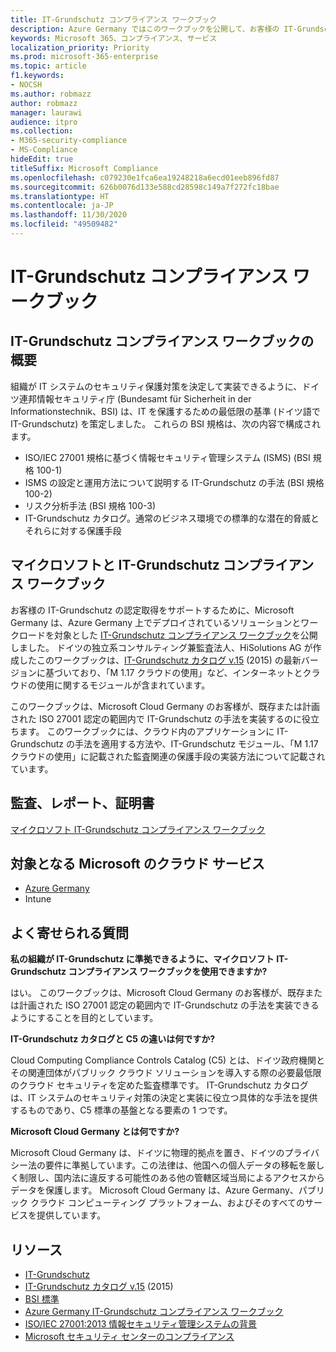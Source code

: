 ```yaml
---
title: IT-Grundschutz コンプライアンス ワークブック
description: Azure Germany ではこのワークブックを公開して、お客様の IT-Grundschutz 認定取得をサポートしています。
keywords: Microsoft 365、コンプライアンス、サービス
localization_priority: Priority
ms.prod: microsoft-365-enterprise
ms.topic: article
f1.keywords:
- NOCSH
ms.author: robmazz
author: robmazz
manager: laurawi
audience: itpro
ms.collection:
- M365-security-compliance
- MS-Compliance
hideEdit: true
titleSuffix: Microsoft Compliance
ms.openlocfilehash: c079230e1fca6ea19248218a6ecd01eeb896fd87
ms.sourcegitcommit: 626b0076d133e588cd28598c149a7f272fc18bae
ms.translationtype: HT
ms.contentlocale: ja-JP
ms.lasthandoff: 11/30/2020
ms.locfileid: "49509482"
---
```

# <a name="it-grundschutz-compliance-workbook"></a>IT-Grundschutz コンプライアンス ワークブック

## <a name="it-grundschutz-compliance-workbook-overview"></a>IT-Grundschutz コンプライアンス ワークブックの概要

組織が IT システムのセキュリティ保護対策を決定して実装できるように、ドイツ連邦情報セキュリティ庁 (Bundesamt für Sicherheit in der Informationstechnik、BSI) は、IT を保護するための最低限の基準 (ドイツ語で IT-Grundschutz) を策定しました。 これらの BSI 規格は、次の内容で構成されます。

- ISO/IEC 27001 規格に基づく情報セキュリティ管理システム (ISMS) (BSI 規格 100-1)
- ISMS の設定と運用方法について説明する IT-Grundschutz の手法 (BSI 規格 100-2)
- リスク分析手法 (BSI 規格 100-3)
- IT-Grundschutz カタログ。通常のビジネス環境での標準的な潜在的脅威とそれらに対する保護手段

## <a name="microsoft-and-it-grundschutz-compliance-workbook"></a>マイクロソフトと IT-Grundschutz コンプライアンス ワークブック

お客様の IT-Grundschutz の認定取得をサポートするために、Microsoft Germany は、Azure Germany 上でデプロイされているソリューションとワークロードを対象とした [IT-Grundschutz コンプライアンス ワークブック](https://aka.ms/grundschutzworkbook)を公開しました。 ドイツの独立系コンサルティング兼監査法人、HiSolutions AG が作成したこのワークブックは、[IT-Grundschutz カタログ v.15](https://www.bsi.bund.de/SharedDocs/Downloads/DE/BSI/Grundschutz/International/GSK_15_EL_EN_Draft.pdf?__blob=publicationFile&v=2) (2015) の最新バージョンに基づいており、「M 1.17 クラウドの使用」など、インターネットとクラウドの使用に関するモジュールが含まれています。

このワークブックは、Microsoft Cloud Germany のお客様が、既存または計画された ISO 27001 認定の範囲内で IT-Grundschutz の手法を実装するのに役立ちます。 このワークブックには、クラウド内のアプリケーションに IT-Grundschutz の手法を適用する方法や、IT-Grundschutz モジュール、「M 1.17 クラウドの使用」に記載された監査関連の保護手段の実装方法について記載されています。

## <a name="audits-reports-and-certificates"></a>監査、レポート、証明書

[マイクロソフト IT-Grundschutz コンプライアンス ワークブック](https://aka.ms/grundschutzworkbook)

## <a name="microsoft-in-scope-cloud-services"></a>対象となる Microsoft のクラウド サービス

- [Azure Germany](https://aka.ms/AzureCompliance)
- Intune

## <a name="frequently-asked-questions"></a>よく寄せられる質問

**私の組織が IT-Grundschutz に準拠できるように、マイクロソフト IT-Grundschutz コンプライアンス ワークブックを使用できますか?**

はい。 このワークブックは、Microsoft Cloud Germany のお客様が、既存または計画された ISO 27001 認定の範囲内で IT-Grundschutz の手法を実装できるようにすることを目的としています。

**IT-Grundschutz カタログと C5 の違いは何ですか?**

Cloud Computing Compliance Controls Catalog (C5) とは、ドイツ政府機関とその関連団体がパブリック クラウド ソリューションを導入する際の必要最低限のクラウド セキュリティを定めた監査標準です。 IT-Grundschutz カタログは、IT システムのセキュリティ対策の決定と実装に役立つ具体的な手法を提供するものであり、C5 標準の基盤となる要素の 1 つです。

**Microsoft Cloud Germany とは何ですか?**

Microsoft Cloud Germany は、ドイツに物理的拠点を置き、ドイツのプライバシー法の要件に準拠しています。この法律は、他国への個人データの移転を厳しく制限し、国内法に違反する可能性のある他の管轄区域当局によるアクセスからデータを保護します。 Microsoft Cloud Germany は、Azure Germany、パブリック クラウド コンピューティング プラットフォーム、およびそのすべてのサービスを提供しています。

## <a name="resources"></a>リソース

- [IT-Grundschutz](https://www.bsi.bund.de/EN/Topics/ITGrundschutz/ITGrundschutzHome/itgrundschutzhome_node.html;jsessionid=5ABC53411232B460035220974AE634C4.1_cid351)
- [IT-Grundschutz カタログ v.15](https://www.bsi.bund.de/SharedDocs/Downloads/DE/BSI/Grundschutz/International/GSK_15_EL_EN_Draft.pdf?__blob=publicationFile&v=2) (2015)
- [BSI 標準](https://www.bsi.bund.de/EN/Publications/BSIStandards/BSIStandards_node.html)
- [Azure Germany IT-Grundschutz コンプライアンス ワークブック](https://aka.ms/grundschutzworkbook)
- [ISO/IEC 27001:2013 情報セキュリティ管理システムの背景](offering-iso-27001.md)
- [Microsoft セキュリティ センターのコンプライアンス](https://www.microsoft.com/trust-center/compliance/compliance-overview)

